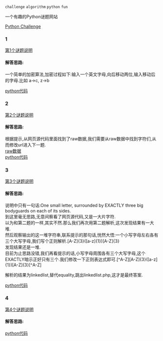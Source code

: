 `challenge` `algorithm` `python` `fun`  

一个有趣的Python谜题网站  

[Python Challenge](http://www.pythonchallenge.com/) 


### 1

[第1个谜题说明](http://www.pythonchallenge.com/pc/def/map.html) 

#### 解答思路:
一个简单的加密算法,加密过程如下:输入一个英文字母,向后移动两位,输入移动后的字母.比如 a->c, z->b

[python代码](./1.py)


### 2

[第2个谜题说明](http://www.pythonchallenge.com/pc/def/ocr.html) 

#### 解答思路:
根据提示,从网页源代码里面找到了raw数据,我们需要从raw数据中找到字符们,从而修改url进入下一题.  
[raw数据](./2.txt)  
[python代码](./2.py)

### 3

[第3个谜题说明](http://www.pythonchallenge.com/pc/def/equality.html) 

#### 解答思路:
说明中只有一句话:One small letter, surrounded by EXACTLY three big bodyguards on each of its sides.  
到这里毫无思路,无意间察看了网页源代码,又是一大片字符.  
以为和第二题的一样,其实不然.那么我们再次用第二题解析,这次发现结果有一大堆.  
然后观察输出的这一堆字符串,联系提示的那句话,恍然大悟:一个小写字母左右各有三个大写字母,我们写个正则解析.[A-Z]{3}([a-z]{1})[A-Z]{3}  
发现结果还是一堆.  
目前为止思路没错,我们再看提示的话,小写字母周围各有三个大写字母,这个EXACTLY暗示正好只有三个.我们修改一下正则表达式即可.[^A-Z][A-Z]{3}([a-z]{1})[A-Z]{3}[^A-Z]  

解析的结果为linkedlist,替代equality,跳出linkedlist.php,这才是最终答案.


[python代码](./3.py)


### 4

[第4个谜题说明](http://www.pythonchallenge.com/pc/def/linkedlist.html) 

#### 解答思路:


[python代码](./3.py)

